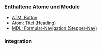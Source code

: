 ### Enthaltene Atome und Module
* [ATM: Button](../../atoms/button/button.html)
* [Atom: Titel (Heading)](../../atoms/headings/headings.html)
* [MDL: Formular-Navigation (Stepper-Nav)](../stepper_navigation/stepper_navigation.html)
 
### Integration
 

